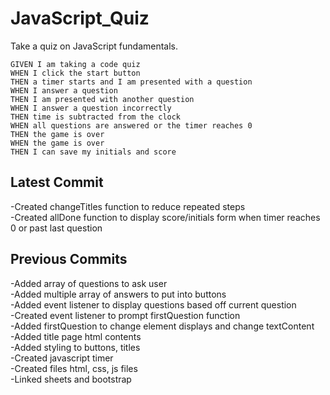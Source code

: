 # JavaScript_Quiz  
Take a quiz on JavaScript fundamentals. 

```  
GIVEN I am taking a code quiz  
WHEN I click the start button  
THEN a timer starts and I am presented with a question  
WHEN I answer a question  
THEN I am presented with another question  
WHEN I answer a question incorrectly  
THEN time is subtracted from the clock  
WHEN all questions are answered or the timer reaches 0  
THEN the game is over  
WHEN the game is over  
THEN I can save my initials and score  
```  

## Latest Commit  
-Created changeTitles function to reduce repeated steps  
-Created allDone function to display score/initials form when timer reaches 0 or past last question  

## Previous Commits  
-Added array of questions to ask user  
-Added multiple array of answers to put into buttons  
-Added event listener to display questions based off current question  
-Created event listener to prompt firstQuestion function  
-Added firstQuestion to change element displays and change textContent  
-Added title page html contents  
-Added styling to buttons, titles  
-Created javascript timer  
-Created files html, css, js files  
-Linked sheets and bootstrap  
